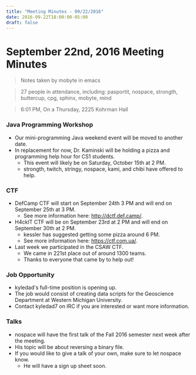 ```yaml
---
title: "Meeting Minutes - 09/22/2016"
date: 2016-09-22T18:00:00-05:00
draft: false
---
```


# September 22nd, 2016 Meeting Minutes
> Notes taken by mobyte in emacs

> 27 people in attendance, including: pasportit, nospace, strongth, buttercup, cpg, sphinx, mobyte, mind

> 6:01 PM, On a Thursday, 2225 Kohrman Hall

### Java Programming Workshop
- Our mini-programming Java weekend event will be moved to another date.
- In replacement for now, Dr. Kaminski will be holding a pizza and programming help hour for CS1 students.
  - This event will likely be on Saturday, October 15th at 2 PM.
  - strongth, twitch, stringy, nospace, kami, and chibi have offered to help.

### CTF
- DefCamp CTF will start on September 24th 3 PM and will end on September 25th at 3 PM.
  - See more information here: http://dctf.def.camp/.
- H4ckIT CTF will be on September 23rd at 2 PM and will end on September 30th at 2 PM.
  - kessler has suggested getting some pizza around 6 PM.
  - See more information here: https://ctf.com.ua/.
- Last week we participated in the CSAW CTF.
  - We came in 221st place out of around 1300 teams.
  - Thanks to everyone that came by to help out!

### Job Opportunity
- kyledad's full-time position is opening up.
- The job would consist of creating data scripts for the Geoscience Department at Western Michigan University.
- Contact kyledad7 on IRC if you are interested or want more information.

### Talks
- nospace will have the first talk of the Fall 2016 semester next week after the meeting.
- His topic will be about reversing a binary file.
- If you would like to give a talk of your own, make sure to let nospace know.
  - He will have a sign up sheet soon.

